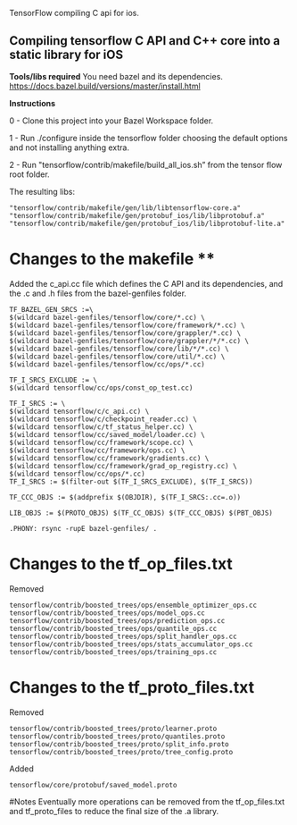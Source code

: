 TensorFlow compiling C api for ios.

## Compiling tensorflow C API and C++ core into a static library for iOS

**Tools/libs required**
You need bazel and its dependencies.
https://docs.bazel.build/versions/master/install.html

**Instructions**

0 - Clone this project into your Bazel Workspace folder.

1 - Run ./configure inside the tensorflow folder choosing the default options and not installing anything extra.

2 - Run "tensorflow/contrib/makefile/build_all_ios.sh” from the tensor flow root folder.

The resulting libs:
```
"tensorflow/contrib/makefile/gen/lib/libtensorflow-core.a"
"tensorflow/contrib/makefile/gen/protobuf_ios/lib/libprotobuf.a"
"tensorflow/contrib/makefile/gen/protobuf_ios/lib/libprotobuf-lite.a"
```

# Changes to the makefile ** 

Added the c_api.cc file which defines the C API and its dependencies, and the .c and .h files from the bazel-genfiles folder.

```
TF_BAZEL_GEN_SRCS :=\
$(wildcard bazel-genfiles/tensorflow/core/*.cc) \
$(wildcard bazel-genfiles/tensorflow/core/framework/*.cc) \
$(wildcard bazel-genfiles/tensorflow/core/grappler/*.cc) \
$(wildcard bazel-genfiles/tensorflow/core/grappler/*/*.cc) \
$(wildcard bazel-genfiles/tensorflow/core/lib/*/*.cc) \
$(wildcard bazel-genfiles/tensorflow/core/util/*.cc) \
$(wildcard bazel-genfiles/tensorflow/cc/ops/*.cc)
```

```
TF_I_SRCS_EXCLUDE := \
$(wildcard tensorflow/cc/ops/const_op_test.cc) 
```

```
TF_I_SRCS := \
$(wildcard tensorflow/c/c_api.cc) \
$(wildcard tensorflow/c/checkpoint_reader.cc) \
$(wildcard tensorflow/c/tf_status_helper.cc) \
$(wildcard tensorflow/cc/saved_model/loader.cc) \
$(wildcard tensorflow/cc/framework/scope.cc) \
$(wildcard tensorflow/cc/framework/ops.cc) \
$(wildcard tensorflow/cc/framework/gradients.cc) \
$(wildcard tensorflow/cc/framework/grad_op_registry.cc) \
$(wildcard tensorflow/cc/ops/*.cc) 
TF_I_SRCS := $(filter-out $(TF_I_SRCS_EXCLUDE), $(TF_I_SRCS))
```

```
TF_CCC_OBJS := $(addprefix $(OBJDIR), $(TF_I_SRCS:.cc=.o))
```

```
LIB_OBJS := $(PROTO_OBJS) $(TF_CC_OBJS) $(TF_CCC_OBJS) $(PBT_OBJS)
```
```
.PHONY: rsync -rupE bazel-genfiles/ .
```
# Changes to the tf_op_files.txt
Removed
```
tensorflow/contrib/boosted_trees/ops/ensemble_optimizer_ops.cc
tensorflow/contrib/boosted_trees/ops/model_ops.cc
tensorflow/contrib/boosted_trees/ops/prediction_ops.cc
tensorflow/contrib/boosted_trees/ops/quantile_ops.cc
tensorflow/contrib/boosted_trees/ops/split_handler_ops.cc
tensorflow/contrib/boosted_trees/ops/stats_accumulator_ops.cc
tensorflow/contrib/boosted_trees/ops/training_ops.cc
```

# Changes to the tf_proto_files.txt
Removed
```
tensorflow/contrib/boosted_trees/proto/learner.proto
tensorflow/contrib/boosted_trees/proto/quantiles.proto
tensorflow/contrib/boosted_trees/proto/split_info.proto
tensorflow/contrib/boosted_trees/proto/tree_config.proto
```

Added
```
tensorflow/core/protobuf/saved_model.proto
```
#Notes
Eventually more operations can be removed from the tf_op_files.txt and tf_proto_files to reduce the final size of the .a library.



